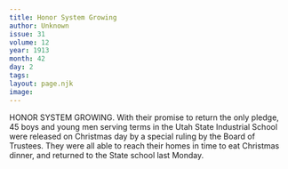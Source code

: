 ```yaml
---
title: Honor System Growing
author: Unknown
issue: 31
volume: 12
year: 1913
month: 42
day: 2
tags:
layout: page.njk
image:
---
```

HONOR SYSTEM GROWING.    With their promise to return the only pledge, 45 boys and young men serving terms in the Utah State Industrial School were released on Christmas day by a special ruling by the Board of Trustees.    They were all able to reach their homes in time to eat Christmas dinner, and returned to the State school last Monday. 




